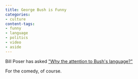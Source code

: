 ```yaml
---
title: George Bush is Funny
categories:
- culture
content-tags:
- funny
- language
- politics
- video
- aside
---
```


Bill Poser has asked ["Why the attention to Bush's language?"][1]

For the comedy, of course.


   [1]: http://itre.cis.upenn.edu/~myl/languagelog/archives/003307.html
